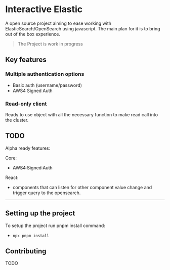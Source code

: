 # Interactive Elastic

A open source project aiming to ease working with ElasticSearch/OpenSearch using javascript. The main plan for it is to bring out of the box experience.

> The Project is work in progress

## Key features

### Multiple authentication options

- Basic auth (username/password)
- AWS4 Signed Auth

### Read-only client

Ready to use object with all the necessary function to make read call into the cluster.

## TODO

Alpha ready features:

Core:

- ~~AWS4 Signed Auth~~

React:

- components that can listen for other component value change and trigger query to the opensearch.

---

## Setting up the project

To setup the project run pnpm install command:

- `npx pnpm install`

## Contributing

TODO

